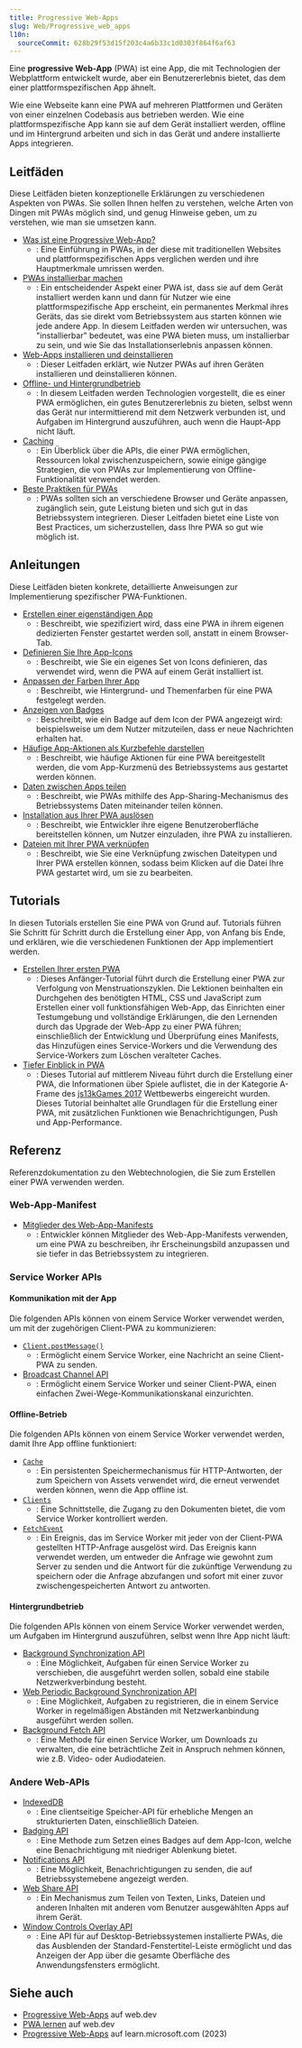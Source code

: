 ```yaml
---
title: Progressive Web-Apps
slug: Web/Progressive_web_apps
l10n:
  sourceCommit: 628b29f53d15f203c4a6b33c1d0303f864f6af63
---
```


Eine **progressive Web-App** (PWA) ist eine App, die mit Technologien der Webplattform entwickelt wurde, aber ein Benutzererlebnis bietet, das dem einer plattformspezifischen App ähnelt.

Wie eine Webseite kann eine PWA auf mehreren Plattformen und Geräten von einer einzelnen Codebasis aus betrieben werden. Wie eine plattformspezifische App kann sie auf dem Gerät installiert werden, offline und im Hintergrund arbeiten und sich in das Gerät und andere installierte Apps integrieren.

## Leitfäden

Diese Leitfäden bieten konzeptionelle Erklärungen zu verschiedenen Aspekten von PWAs. Sie sollen Ihnen helfen zu verstehen, welche Arten von Dingen mit PWAs möglich sind, und genug Hinweise geben, um zu verstehen, wie man sie umsetzen kann.

- [Was ist eine Progressive Web-App?](/de/docs/Web/Progressive_web_apps/Guides/What_is_a_progressive_web_app)
  - : Eine Einführung in PWAs, in der diese mit traditionellen Websites und plattformspezifischen Apps verglichen werden und ihre Hauptmerkmale umrissen werden.
- [PWAs installierbar machen](/de/docs/Web/Progressive_web_apps/Guides/Making_PWAs_installable)
  - : Ein entscheidender Aspekt einer PWA ist, dass sie auf dem Gerät installiert werden kann und dann für Nutzer wie eine plattformspezifische App erscheint, ein permanentes Merkmal ihres Geräts, das sie direkt vom Betriebssystem aus starten können wie jede andere App. In diesem Leitfaden werden wir untersuchen, was "installierbar" bedeutet, was eine PWA bieten muss, um installierbar zu sein, und wie Sie das Installationserlebnis anpassen können.
- [Web-Apps installieren und deinstallieren](/de/docs/Web/Progressive_web_apps/Guides/Installing)
  - : Dieser Leitfaden erklärt, wie Nutzer PWAs auf ihren Geräten installieren und deinstallieren können.
- [Offline- und Hintergrundbetrieb](/de/docs/Web/Progressive_web_apps/Guides/Offline_and_background_operation)
  - : In diesem Leitfaden werden Technologien vorgestellt, die es einer PWA ermöglichen, ein gutes Benutzererlebnis zu bieten, selbst wenn das Gerät nur intermittierend mit dem Netzwerk verbunden ist, und Aufgaben im Hintergrund auszuführen, auch wenn die Haupt-App nicht läuft.
- [Caching](/de/docs/Web/Progressive_web_apps/Guides/Caching)
  - : Ein Überblick über die APIs, die einer PWA ermöglichen, Ressourcen lokal zwischenzuspeichern, sowie einige gängige Strategien, die von PWAs zur Implementierung von Offline-Funktionalität verwendet werden.
- [Beste Praktiken für PWAs](/de/docs/Web/Progressive_web_apps/Guides/Best_practices)
  - : PWAs sollten sich an verschiedene Browser und Geräte anpassen, zugänglich sein, gute Leistung bieten und sich gut in das Betriebssystem integrieren. Dieser Leitfaden bietet eine Liste von Best Practices, um sicherzustellen, dass Ihre PWA so gut wie möglich ist.

## Anleitungen

Diese Leitfäden bieten konkrete, detaillierte Anweisungen zur Implementierung spezifischer PWA-Funktionen.

- [Erstellen einer eigenständigen App](/de/docs/Web/Progressive_web_apps/How_to/Create_a_standalone_app)
  - : Beschreibt, wie spezifiziert wird, dass eine PWA in ihrem eigenen dedizierten Fenster gestartet werden soll, anstatt in einem Browser-Tab.
- [Definieren Sie Ihre App-Icons](/de/docs/Web/Progressive_web_apps/How_to/Define_app_icons)
  - : Beschreibt, wie Sie ein eigenes Set von Icons definieren, das verwendet wird, wenn die PWA auf einem Gerät installiert ist.
- [Anpassen der Farben Ihrer App](/de/docs/Web/Progressive_web_apps/How_to/Customize_your_app_colors)
  - : Beschreibt, wie Hintergrund- und Themenfarben für eine PWA festgelegt werden.
- [Anzeigen von Badges](/de/docs/Web/Progressive_web_apps/How_to/Display_badge_on_app_icon)
  - : Beschreibt, wie ein Badge auf dem Icon der PWA angezeigt wird: beispielsweise um dem Nutzer mitzuteilen, dass er neue Nachrichten erhalten hat.
- [Häufige App-Aktionen als Kurzbefehle darstellen](/de/docs/Web/Progressive_web_apps/How_to/Expose_common_actions_as_shortcuts)
  - : Beschreibt, wie häufige Aktionen für eine PWA bereitgestellt werden, die vom App-Kurzmenü des Betriebssystems aus gestartet werden können.
- [Daten zwischen Apps teilen](/de/docs/Web/Progressive_web_apps/How_to/Share_data_between_apps)
  - : Beschreibt, wie PWAs mithilfe des App-Sharing-Mechanismus des Betriebssystems Daten miteinander teilen können.
- [Installation aus Ihrer PWA auslösen](/de/docs/Web/Progressive_web_apps/How_to/Trigger_install_prompt)
  - : Beschreibt, wie Entwickler ihre eigene Benutzeroberfläche bereitstellen können, um Nutzer einzuladen, ihre PWA zu installieren.
- [Dateien mit Ihrer PWA verknüpfen](/de/docs/Web/Progressive_web_apps/How_to/Associate_files_with_your_PWA)
  - : Beschreibt, wie Sie eine Verknüpfung zwischen Dateitypen und Ihrer PWA erstellen können, sodass beim Klicken auf die Datei Ihre PWA gestartet wird, um sie zu bearbeiten.

## Tutorials

In diesen Tutorials erstellen Sie eine PWA von Grund auf. Tutorials führen Sie Schritt für Schritt durch die Erstellung einer App, von Anfang bis Ende, und erklären, wie die verschiedenen Funktionen der App implementiert werden.

- [Erstellen Ihrer ersten PWA](/de/docs/Web/Progressive_web_apps/Tutorials/CycleTracker)
  - : Dieses Anfänger-Tutorial führt durch die Erstellung einer PWA zur Verfolgung von Menstruationszyklen. Die Lektionen beinhalten ein Durchgehen des benötigten HTML, CSS und JavaScript zum Erstellen einer voll funktionsfähigen Web-App, das Einrichten einer Testumgebung und vollständige Erklärungen, die den Lernenden durch das Upgrade der Web-App zu einer PWA führen; einschließlich der Entwicklung und Überprüfung eines Manifests, das Hinzufügen eines Service-Workers und die Verwendung des Service-Workers zum Löschen veralteter Caches.
- [Tiefer Einblick in PWA](/de/docs/Web/Progressive_web_apps/Tutorials/js13kGames)
  - : Dieses Tutorial auf mittlerem Niveau führt durch die Erstellung einer PWA, die Informationen über Spiele auflistet, die in der Kategorie A-Frame des [js13kGames 2017](https://2017.js13kgames.com/) Wettbewerbs eingereicht wurden. Dieses Tutorial beinhaltet alle Grundlagen für die Erstellung einer PWA, mit zusätzlichen Funktionen wie Benachrichtigungen, Push und App-Performance.

## Referenz

Referenzdokumentation zu den Webtechnologien, die Sie zum Erstellen einer PWA verwenden werden.

### Web-App-Manifest

- [Mitglieder des Web-App-Manifests](/de/docs/Web/Progressive_web_apps/Manifest)
  - : Entwickler können Mitglieder des Web-App-Manifests verwenden, um eine PWA zu beschreiben, ihr Erscheinungsbild anzupassen und sie tiefer in das Betriebssystem zu integrieren.

### Service Worker APIs

#### Kommunikation mit der App

Die folgenden APIs können von einem Service Worker verwendet werden, um mit der zugehörigen Client-PWA zu kommunizieren:

- [`Client.postMessage()`](/de/docs/Web/API/Client/postMessage)
  - : Ermöglicht einem Service Worker, eine Nachricht an seine Client-PWA zu senden.
- [Broadcast Channel API](/de/docs/Web/API/Broadcast_Channel_API)
  - : Ermöglicht einem Service Worker und seiner Client-PWA, einen einfachen Zwei-Wege-Kommunikationskanal einzurichten.

#### Offline-Betrieb

Die folgenden APIs können von einem Service Worker verwendet werden, damit Ihre App offline funktioniert:

- [`Cache`](/de/docs/Web/API/Cache)
  - : Ein persistenten Speichermechanismus für HTTP-Antworten, der zum Speichern von Assets verwendet wird, die erneut verwendet werden können, wenn die App offline ist.
- [`Clients`](/de/docs/Web/API/Clients)
  - : Eine Schnittstelle, die Zugang zu den Dokumenten bietet, die vom Service Worker kontrolliert werden.
- [`FetchEvent`](/de/docs/Web/API/FetchEvent)
  - : Ein Ereignis, das im Service Worker mit jeder von der Client-PWA gestellten HTTP-Anfrage ausgelöst wird. Das Ereignis kann verwendet werden, um entweder die Anfrage wie gewohnt zum Server zu senden und die Antwort für die zukünftige Verwendung zu speichern oder die Anfrage abzufangen und sofort mit einer zuvor zwischengespeicherten Antwort zu antworten.

#### Hintergrundbetrieb

Die folgenden APIs können von einem Service Worker verwendet werden, um Aufgaben im Hintergrund auszuführen, selbst wenn Ihre App nicht läuft:

- [Background Synchronization API](/de/docs/Web/API/Background_Synchronization_API)
  - : Eine Möglichkeit, Aufgaben für einen Service Worker zu verschieben, die ausgeführt werden sollen, sobald eine stabile Netzwerkverbindung besteht.
- [Web Periodic Background Synchronization API](/de/docs/Web/API/Web_Periodic_Background_Synchronization_API)
  - : Eine Möglichkeit, Aufgaben zu registrieren, die in einem Service Worker in regelmäßigen Abständen mit Netzwerkanbindung ausgeführt werden sollen.
- [Background Fetch API](/de/docs/Web/API/Background_Fetch_API)
  - : Eine Methode für einen Service Worker, um Downloads zu verwalten, die eine beträchtliche Zeit in Anspruch nehmen können, wie z.B. Video- oder Audiodateien.

### Andere Web-APIs

- [IndexedDB](/de/docs/Web/API/IndexedDB_API)
  - : Eine clientseitige Speicher-API für erhebliche Mengen an strukturierten Daten, einschließlich Dateien.
- [Badging API](/de/docs/Web/API/Badging_API)
  - : Eine Methode zum Setzen eines Badges auf dem App-Icon, welche eine Benachrichtigung mit niedriger Ablenkung bietet.
- [Notifications API](/de/docs/Web/API/Notifications_API)
  - : Eine Möglichkeit, Benachrichtigungen zu senden, die auf Betriebssystemebene angezeigt werden.
- [Web Share API](/de/docs/Web/API/Web_Share_API)
  - : Ein Mechanismus zum Teilen von Texten, Links, Dateien und anderen Inhalten mit anderen vom Benutzer ausgewählten Apps auf ihrem Gerät.
- [Window Controls Overlay API](/de/docs/Web/API/Window_Controls_Overlay_API)
  - : Eine API für auf Desktop-Betriebssystemen installierte PWAs, die das Ausblenden der Standard-Fenstertitel-Leiste ermöglicht und das Anzeigen der App über die gesamte Oberfläche des Anwendungsfensters ermöglicht.

## Siehe auch

- [Progressive Web-Apps](https://web.dev/explore/progressive-web-apps) auf web.dev
- [PWA lernen](https://web.dev/learn/pwa/) auf web.dev
- [Progressive Web-Apps](https://learn.microsoft.com/en-us/microsoft-edge/progressive-web-apps-chromium/) auf learn.microsoft.com (2023)
